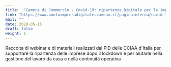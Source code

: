 ```yaml
---
title:  "Camera di Commercio - Covid-19: ripartenza Digitale per le imprese"
link: "https://www.puntoimpresadigitale.camcom.it/paginainterna/covid-19-ripartenza-digitale"
mail: ""
date: 2020-05-15
draft: false
weight: 1
---
```


Raccolta di webinar e di materiali realizzati dai PID delle CCIAA d'Italia per supportare la ripartenza delle imprese dopo il lockdown e per aiutarle nella gestione del lavoro da casa e nella continuità operativa​
